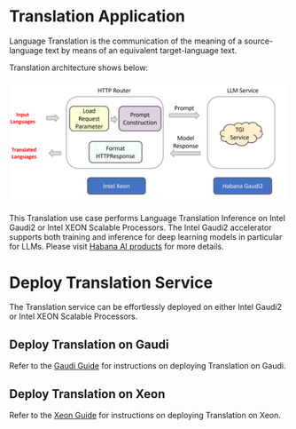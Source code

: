 # Translation Application

Language Translation is the communication of the meaning of a source-language text by means of an equivalent target-language text.

Translation architecture shows below:

![architecture](./assets/img/translation_architecture.png)

This Translation use case performs Language Translation Inference on Intel Gaudi2 or Intel XEON Scalable Processors. The Intel Gaudi2 accelerator supports both training and inference for deep learning models in particular for LLMs. Please visit [Habana AI products](https://habana.ai/products) for more details.

# Deploy Translation Service

The Translation service can be effortlessly deployed on either Intel Gaudi2 or Intel XEON Scalable Processors.

## Deploy Translation on Gaudi

Refer to the [Gaudi Guide](./docker/gaudi/README.md) for instructions on deploying Translation on Gaudi.

## Deploy Translation on Xeon

Refer to the [Xeon Guide](./docker/xeon/README.md) for instructions on deploying Translation on Xeon.
